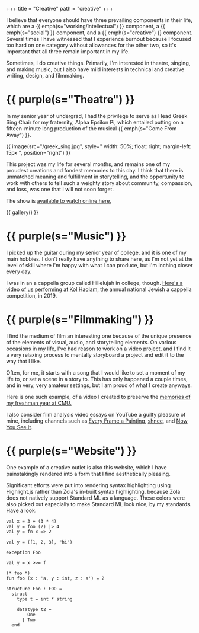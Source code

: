 +++
title = "Creative"
path = "creative"
+++

I believe that everyone should have three prevailing components in their life,
which are a {{ emph(s="working/intellectual") }} component, a {{
emph(s="social") }} component, and a {{ emph(s="creative") }} component. Several
times I have witnessed that I experience burnout because I focused too hard on
one category without allowances for the other two, so it's important that all
three remain important in my life.

Sometimes, I do creative things. Primarily, I'm interested in theatre,
singing, and making music, but I also have mild interests in technical
and creative writing, design, and filmmaking.

# {{ purple(s="Theatre") }}

In my senior year of undergrad, I had the privilege to serve as
Head Greek Sing Chair for my fraternity, Alpha Epsilon Pi, which entailed
putting on a fifteen-minute long production of the musical {{ emph(s="Come From Away") }}.

{{ image(src="/greek_sing.jpg",
         style="
           width: 50%;
           float: right;
           margin-left: 15px
         ",
         position="right") }}

This project was my life for several months, and remains one of my proudest
creations and fondest memories to this day. I think that there is
unmatched meaning and fulfillment in storytelling, and the opportunity to work
with others to tell such a weighty story about community, compassion, and loss,
was one that I will not soon forget.

The show is <a href="https://youtu.be/Viqv-Ynd_vY">available to watch online here.</a>

{{ gallery() }}


# {{ purple(s="Music") }}

I picked up the guitar during my senior year of college, and it is one of my
main hobbies. I don't really have anything to share here, as I'm
not yet at the level of skill where I'm happy with what I can produce, but I'm
inching closer every day.

I was in an a cappella group called Hillelujah in college, though.
<a href="https://youtu.be/sMGtjnhTIE4">Here's a video of us performing at
Kol Haolam</a>, the annual national Jewish a cappella
competition, in 2019.

# {{ purple(s="Filmmaking") }}

I find the medium of film an interesting one because of the unique presence of
the elements of visual, audio, and storytelling elements. On various occasions
in my life, I've had reason to work on a video project, and I find it a very
relaxing process to mentally storyboard a project and edit it to the way that
I like.

Often, for me, it starts with a song that I would like to set a moment of my
life to, or set a scene in a story to. This has only happened a couple times,
and in very, very amateur settings, but I am proud of what I create anyways.

Here is one such example, of a video I created to preserve the
<a href="https://youtu.be/TyIas41munY">memories of my freshman year at CMU.</a>

I also consider film analysis video essays on YouTube a guilty pleasure of mine,
including channels such as <a href="https://www.youtube.com/@everyframeapainting">Every Frame a Painting</a>, <a href="https://www.youtube.com/@schnee1/featured">shnee</a>, and <a href="https://www.youtube.com/@NowYouSeeIt/featured">Now You See It</a>.

# {{ purple(s="Website") }}

One example of a creative outlet is also this website, which I have painstakingly
rendered into a form that I find aesthetically pleasing.

Significant efforts were put into rendering syntax highlighting using Highlight.js rather
than Zola's in-built syntax highlighting, because Zola does not natively support Standard ML
as a language. These colors were also picked out especially to make Standard ML look nice,
by my standards. Have a look.

```
val x = 3 + (3 * 4)
val y = foo (2) |> 4
val y = fn x => 2

val y = ([1, 2, 3], "hi")

exception Foo

val y = x >>= f

(* foo *)
fun foo (x : 'a, y : int, z : a') = 2

structure Foo : FOO =
  struct
    type t = int * string

    datatype t2 =
        One
      | Two
  end
```